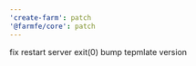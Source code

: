 ```yaml
---
'create-farm': patch
'@farmfe/core': patch
---
```


fix restart server exit(0) bump tepmlate version
